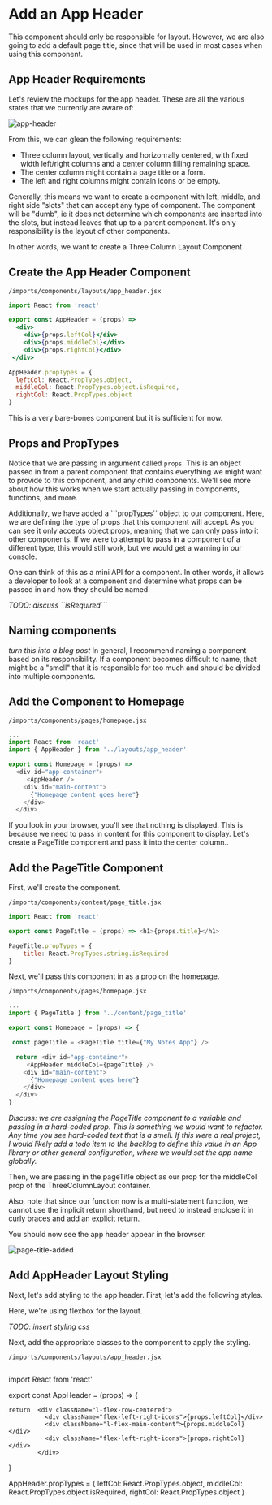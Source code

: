 # Add an App Header

This component should only be responsible for layout.  However, we are also going to add a default page title, since that will be used in most cases when using this component.

## App Header Requirements

Let's review the mockups for the app header.  These are all the various states that we currently are aware of:


![app-header](https://cloud.githubusercontent.com/assets/819213/15806067/d09a60f0-2b08-11e6-9da4-001ee52cf897.png)

From this, we can glean the following requirements:
- Three column layout, vertically and horizonrally centered, with fixed width left/right columns and a center column filling remaining space.
- The center column might contain a page title or a form.
- The left and right columns might contain icons or be empty.

Generally, this means we want to create a component with left, middle, and right side "slots" that can accept any type of component.  The component will be "dumb", ie it does not determine which components are inserted into the slots, but instead leaves that up to a parent component. It's only responsibility is the layout of other components.

In other words, we want to create a Three Column Layout Component

## Create the App Header Component

``` /imports/components/layouts/app_header.jsx ```

```jsx
import React from 'react'

export const AppHeader = (props) =>
  <div>
	<div>{props.leftCol}</div>
	<div>{props.middleCol}</div>
	<div>{props.rightCol}</div>
 </div>

AppHeader.propTypes = {
  leftCol: React.PropTypes.object,
  middleCol: React.PropTypes.object.isRequired,
  rightCol: React.PropTypes.object
}
```

This is a very bare-bones component but it is sufficient for now.

## Props and PropTypes
Notice that we are passing in argument called ```props```. This is an object passed in from a parent component that contains everything we might want to provide to this component, and any child components.  We'll see more about how this works when we start actually passing in components, functions, and more.

Additionally, we have added a  ```propTypes`` object to our component.  Here, we are defining the type of props that this component will accept.  As you can see it only accepts object props, meaning that we can only pass into it other components.  If we were to attempt to pass in a component of a different type, this would still work, but we would get a warning in our console.

One can think of this as a mini API for a component.  In other words, it allows a developer to look at a component and determine what props can be passed in and how they should be named.

_TODO: discuss ``isRequired```_ 

## Naming components
_turn this into a blog post_
In general, I recommend naming a component based on its responsibility. If a component becomes difficult to name, that might be a "smell" that it is responsible for too much and should be divided into multiple components.


## Add the Component to Homepage

``` /imports/components/pages/homepage.jsx ```

```js
...
import React from 'react'
import { AppHeader } from '../layouts/app_header'

export const Homepage = (props) =>
  <div id="app-container">
     <AppHeader />
    <div id="main-content">
      {"Homepage content goes here"}
    </div>
  </div>
```

If you look in your browser, you'll see that nothing is displayed. This is because we need to pass in content for this component to display.  Let's create a PageTitle component and pass it into the center column..

## Add the PageTitle Component
First, we'll create the component.

``` /imports/components/content/page_title.jsx ```

```js
import React from 'react'

export const PageTitle = (props) => <h1>{props.title}</h1>

PageTitle.propTypes = {
	title: React.PropTypes.string.isRequired
}
```

Next, we'll pass this component in as a prop on the homepage.


``` /imports/components/pages/homepage.jsx ```

```js
...
import { PageTitle } from '../content/page_title'

export const Homepage = (props) => {

 const pageTitle = <PageTitle title={"My Notes App"} />

  return <div id="app-container">
     <AppHeader middleCol={pageTitle} />
    <div id="main-content">
      {"Homepage content goes here"}
    </div>
  </div>
}
```

_Discuss: we are assigning the PageTitle component to a variable and passing in a hard-coded prop.  This is something we would want to refactor.  Any time you see hard-coded text that is a smell.  If this were a real project, I would likely add a todo item to the backlog to define this value in an App library or other general configuration, where we would set the app name globally._

Then, we are passing in  the pageTitle object as our prop for the middleCol prop of the ThreeColumnLayout container.

Also, note that since our function now is a multi-statement function, we cannot use the implicit return shorthand, but need to instead enclose it in curly braces and add an explicit return.

You should now see the app header appear in the browser.

![page-title-added](https://cloud.githubusercontent.com/assets/819213/15806827/91043486-2b1a-11e6-833f-27a6d79105b5.png)

## Add AppHeader Layout Styling
Next, let's add styling to the app header.  First, let's add the following styles.

Here, we're using flexbox for the layout.

_TODO: insert styling css_


Next, add the appropriate classes to the component to apply the styling.


``` /imports/components/layouts/app_header.jsx ```

```js

```
import React from 'react'

export const AppHeader = (props) => {

	return  <div className="l-flex-row-centered">
	          <div className="flex-left-right-icons">{props.leftCol}</div>
	          <div classNbame="l-flex-main-content">{props.middleCol}</div>
	          <div className="flex-left-right-icons">{props.rightCol}</div>
	        </div>
}

AppHeader.propTypes = {
  leftCol: React.PropTypes.object,
  middleCol: React.PropTypes.object.isRequired,
  rightCol: React.PropTypes.object
}


